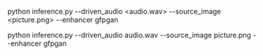 python inference.py --driven_audio <audio.wav> --source_image <picture.png> --enhancer gfpgan

python inference.py --driven_audio audio.wav --source_image picture.png --enhancer gfpgan